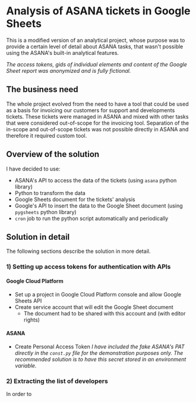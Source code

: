 # Analysis of ASANA tickets in Google Sheets
This is a modified version of an analytical project, whose purpose was to provide a certain level of detail about ASANA tasks, that wasn't possible using the ASANA's built-in analytical features.
  
*The access tokens, gids of individual elements and content of the Google Sheet report was anonymized and is fully fictional.*

## The business need
The whole project evolved from the need to have a tool that could be used as a basis for invoicing our customers for support and developments tickets. These tickets were managed in ASANA and mixed with other tasks that were considered out-of-scope for the invoicing tool. Separation of the in-scope and out-of-scope tickets was not possible directly in ASANA and therefore it required custom tool.

## Overview of the solution
I have decided to use:
* ASANA's API to access the data of the tickets (using `asana` python library)
* Python to transform the data
* Google Sheets document for the tickets' analysis
* Google's API to insert the data to the Google Sheet document (using `pygsheets` python library)
* `cron` job to run the python script automatically and periodically

## Solution in detail
The following sections describe the solution in more detail.

### 1) Setting up access tokens for authentication with APIs
#### Google Cloud Platform
* Set up a project in Google Cloud Platform console and allow Google Sheets API
* Create service account that will edit the Google Sheet document
  * The document had to be shared with this account and (with editor rights)

#### ASANA
* Create Personal Access Token
*I have included the fake ASANA's PAT directly in the `const.py` file for the demonstration purposes only. The recommended solution is to have this secret stored in an environment variable.*

### 2) Extracting the list of developers
In order to 
